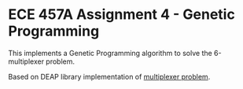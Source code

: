 # ECE 457A Assignment 4 - Genetic Programming

This implements a Genetic Programming algorithm to solve the 6-multiplexer problem.

Based on DEAP library implementation of [multiplexer problem](https://deap.readthedocs.io/en/master/examples/gp_multiplexer.html).
